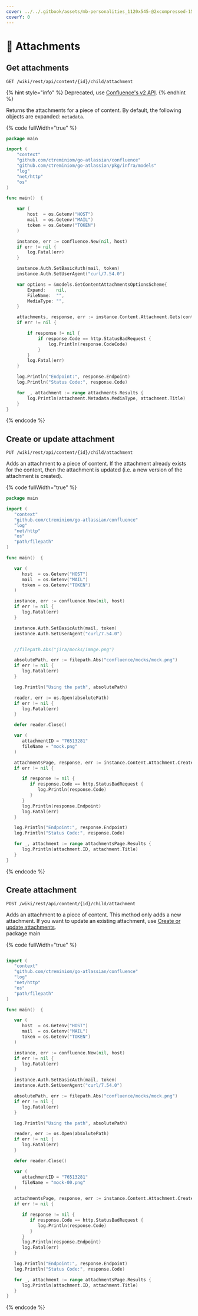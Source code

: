 ```yaml
---
cover: ../../.gitbook/assets/mb-personalities_1120x545-@2xcompressed-1560x760.png
coverY: 0
---
```


# 📂 Attachments

## Get attachments

`GET /wiki/rest/api/content/{id}/child/attachment`

{% hint style="info" %}
Deprecated, use [Confluence's v2 API](../v2/).
{% endhint %}

Returns the attachments for a piece of content. By default, the following objects are expanded: `metadata`.

{% code fullWidth="true" %}
```go
package main

import (
	"context"
	"github.com/ctreminiom/go-atlassian/confluence"
	"github.com/ctreminiom/go-atlassian/pkg/infra/models"
	"log"
	"net/http"
	"os"
)

func main()  {

	var (
		host  = os.Getenv("HOST")
		mail  = os.Getenv("MAIL")
		token = os.Getenv("TOKEN")
	)

	instance, err := confluence.New(nil, host)
	if err != nil {
		log.Fatal(err)
	}

	instance.Auth.SetBasicAuth(mail, token)
	instance.Auth.SetUserAgent("curl/7.54.0")

	var options = &models.GetContentAttachmentsOptionsScheme{
		Expand:    nil,
		FileName:  "",
		MediaType: "",
	}

	attachments, response, err := instance.Content.Attachment.Gets(context.Background(), "76513281", 0, 50, options)
	if err != nil {

		if response != nil {
			if response.Code == http.StatusBadRequest {
				log.Println(response.CodeCode)
			}
		}
		log.Fatal(err)
	}

	log.Println("Endpoint:", response.Endpoint)
	log.Println("Status Code:", response.Code)

	for _, attachment := range attachments.Results {
		log.Println(attachment.Metadata.MediaType, attachment.Title)
	}
}

```
{% endcode %}

## Create or update attachment

`PUT /wiki/rest/api/content/{id}/child/attachment`

Adds an attachment to a piece of content. If the attachment already exists for the content, then the attachment is updated (i.e. a new version of the attachment is created).

{% code fullWidth="true" %}
```go
package main

import (
   "context"
   "github.com/ctreminiom/go-atlassian/confluence"
   "log"
   "net/http"
   "os"
   "path/filepath"
)

func main()  {

   var (
      host  = os.Getenv("HOST")
      mail  = os.Getenv("MAIL")
      token = os.Getenv("TOKEN")
   )

   instance, err := confluence.New(nil, host)
   if err != nil {
      log.Fatal(err)
   }

   instance.Auth.SetBasicAuth(mail, token)
   instance.Auth.SetUserAgent("curl/7.54.0")


   //filepath.Abs("jira/mocks/image.png")

   absolutePath, err := filepath.Abs("confluence/mocks/mock.png")
   if err != nil {
      log.Fatal(err)
   }

   log.Println("Using the path", absolutePath)

   reader, err := os.Open(absolutePath)
   if err != nil {
      log.Fatal(err)
   }

   defer reader.Close()

   var (
      attachmentID = "76513281"
      fileName = "mock.png"
   )

   attachmentsPage, response, err := instance.Content.Attachment.CreateOrUpdate(context.Background(), attachmentID, "", fileName, reader)
   if err != nil {

      if response != nil {
         if response.Code == http.StatusBadRequest {
            log.Println(response.Code)
         }
      }
      log.Println(response.Endpoint)
      log.Fatal(err)
   }

   log.Println("Endpoint:", response.Endpoint)
   log.Println("Status Code:", response.Code)

   for _, attachment := range attachmentsPage.Results {
      log.Println(attachment.ID, attachment.Title)
   }
}
```
{% endcode %}

## Create attachment

`POST /wiki/rest/api/content/{id}/child/attachment`

Adds an attachment to a piece of content. This method only adds a new attachment. If you want to update an existing attachment, use [Create or update attachments](https://developer.atlassian.com/cloud/confluence/rest/api-group-content---attachments/).\
package main

{% code fullWidth="true" %}
```go

import (
   "context"
   "github.com/ctreminiom/go-atlassian/confluence"
   "log"
   "net/http"
   "os"
   "path/filepath"
)

func main()  {

   var (
      host  = os.Getenv("HOST")
      mail  = os.Getenv("MAIL")
      token = os.Getenv("TOKEN")
   )

   instance, err := confluence.New(nil, host)
   if err != nil {
      log.Fatal(err)
   }

   instance.Auth.SetBasicAuth(mail, token)
   instance.Auth.SetUserAgent("curl/7.54.0")

   absolutePath, err := filepath.Abs("confluence/mocks/mock.png")
   if err != nil {
      log.Fatal(err)
   }

   log.Println("Using the path", absolutePath)

   reader, err := os.Open(absolutePath)
   if err != nil {
      log.Fatal(err)
   }

   defer reader.Close()

   var (
      attachmentID = "76513281"
      fileName = "mock-00.png"
   )

   attachmentsPage, response, err := instance.Content.Attachment.Create(context.Background(), attachmentID, "", fileName, reader)
   if err != nil {

      if response != nil {
         if response.Code == http.StatusBadRequest {
            log.Println(response.Code)
         }
      }
      log.Println(response.Endpoint)
      log.Fatal(err)
   }

   log.Println("Endpoint:", response.Endpoint)
   log.Println("Status Code:", response.Code)

   for _, attachment := range attachmentsPage.Results {
      log.Println(attachment.ID, attachment.Title)
   }
}
```
{% endcode %}
